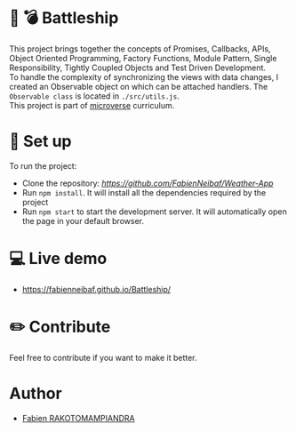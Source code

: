 # :speedboat: :bomb: Battleship

This project brings together the concepts of Promises, Callbacks, APIs, Object Oriented Programming, Factory Functions, Module Pattern, Single Responsibility, Tightly Coupled Objects and Test Driven Development.  
To handle the complexity of synchronizing the views with data changes, I created an Observable object on which can be attached handlers. The `Observable class` is located in `./src/utils.js`.  
This project is part of [microverse](https://www.microverse.org/) curriculum.

# :electric_plug: Set up

To run the project:

- Clone the repository: _https://github.com/FabienNeibaf/Weather-App_
- Run `npm install`. It will install all the dependencies required by the project
- Run `npm start` to start the development server. It will automatically open the page in your default browser.

# :computer: Live demo

- https://fabienneibaf.github.io/Battleship/

# :pencil2: Contribute

Feel free to contribute if you want to make it better.

# Author

- [Fabien RAKOTOMAMPIANDRA](https://github.com/FabienNeibaf/)
